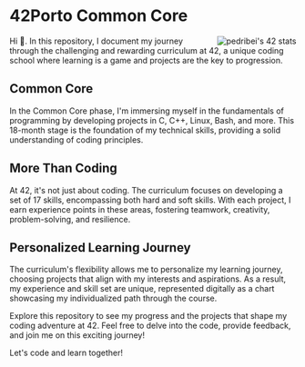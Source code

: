 # 42Porto Common Core

<p float="left">

<a href="https://github.com/oakoudad/badge42"><img src="https://badge.mediaplus.ma/black/pedribei?1337Badge=off&UM6P=off" alt="pedribei's 42 stats" style="float: right; margin: 0 0 0 20px;" /></a>

Hi 👋. In this repository, I document my journey through the challenging and rewarding curriculum at 42, a unique coding school where learning is a game and projects are the key to progression.

</p>

## Common Core
In the Common Core phase, I'm immersing myself in the fundamentals of programming by developing projects in C, C++, Linux, Bash, and more. This 18-month stage is the foundation of my technical skills, providing a solid understanding of coding principles.

## More Than Coding
At 42, it's not just about coding. The curriculum focuses on developing a set of 17 skills, encompassing both hard and soft skills. With each project, I earn experience points in these areas, fostering teamwork, creativity, problem-solving, and resilience.

## Personalized Learning Journey
The curriculum's flexibility allows me to personalize my learning journey, choosing projects that align with my interests and aspirations. As a result, my experience and skill set are unique, represented digitally as a chart showcasing my individualized path through the course.

Explore this repository to see my progress and the projects that shape my coding adventure at 42. Feel free to delve into the code, provide feedback, and join me on this exciting journey!

Let's code and learn together!
